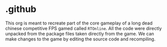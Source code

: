 # .github
This org is meant to recreate part of the core gameplay of a long dead chinese competitive FPS gamed called `RTOnline`. All the code were directly unpacked from the package files taken directly from the game. We can make changes to the game by editing the source code and recompiling.
